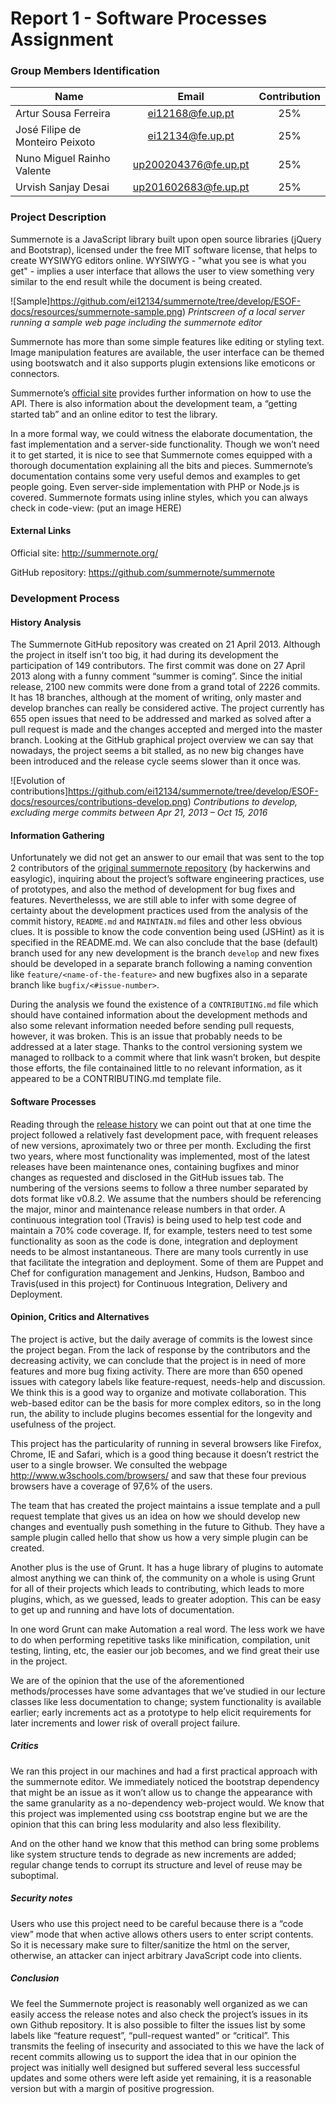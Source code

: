 # Report 1 - Software Processes Assignment 

### Group Members Identification
|               Name              |         Email        | Contribution |
|---------------------------------|:--------------------:|:------------:|
| Artur Sousa Ferreira            | ei12168@fe.up.pt     |      25%     |
| José Filipe de Monteiro Peixoto | ei12134@fe.up.pt     |      25%     |
| Nuno Miguel Rainho Valente      | up200204376@fe.up.pt |      25%     |
| Urvish Sanjay Desai                    | up201602683@fe.up.pt |      25%     |

### Project Description
Summernote is a JavaScript library built upon open source libraries (jQuery and Bootstrap), licensed under the free MIT software license, that helps to create WYSIWYG editors online. WYSIWYG -  "what you see is what you get" -  implies a user interface that allows the user to view something very similar to the end result while the document is being created. 

![Sample]https://github.com/ei12134/summernote/tree/develop/ESOF-docs/resources/summernote-sample.png)
*Printscreen of a local server running a sample web page including the summernote editor*

Summernote has more than some simple features like editing or styling text. Image manipulation features are available, the user interface can be themed using bootswatch and it also supports plugin extensions like emoticons or connectors.

Summernote’s [official site](http://summernote.org/)  provides further information on how to use the API. There is also information about the development team, a “getting started tab” and an online editor to test the library.

In a more formal way, we could witness the elaborate documentation, the fast implementation and a server-side functionality. Though we won’t need it to get started, it is nice to see that Summernote comes equipped with a thorough documentation explaining all the bits and pieces. Summernote’s documentation contains some very useful demos and examples to get people going. Even server-side implementation with PHP or Node.js is covered.
Summernote formats using inline styles, which you can always check in code-view: (put an image HERE)


#### External Links

Official site: http://summernote.org/

GitHub repository: https://github.com/summernote/summernote

### Development Process

#### History Analysis
The Summernote GitHub repository was created on 21 April 2013. Although the project in itself isn't too big, it had during its development the participation of 149 contributors. The first commit was done on 27 April 2013 along with a funny comment “summer is coming”. Since the initial release, 2100 new commits were done from a grand total of 2226 commits. It has 18 branches, although at the moment of writing, only master and develop branches can really be considered active. The project currently has 655 open issues that need to be addressed and marked as solved after a pull request is made and the changes accepted and merged into the master branch. Looking at the GitHub graphical project overview we can say that nowadays, the project seems a bit stalled, as no new big changes have been introduced and the release cycle seems slower than it once was.

![Evolution of contributions]https://github.com/ei12134/summernote/tree/develop/ESOF-docs/resources/contributions-develop.png)
*Contributions to develop, excluding merge commits between Apr 21, 2013 – Oct 15, 2016*

#### Information Gathering
Unfortunately we did not get an answer to our email that was sent to the top 2 contributors of the [original summernote repository](https://github.com/summernote/summernote "summernote/summernote: Super simple WYSIWYG editor") (by hackerwins and easylogic), inquiring about the project’s software engineering practices, use of prototypes, and also the method of development for bug fixes and features. Neverthelesss, we are still able to infer with  some degree of certainty about the development practices used from the analysis of the commit history, `README.md` and `MAINTAIN.md` files and other less obvious clues. It is possible to know the code convention being used (JSHint) as it is specified in the README.md. We can also conclude that the base (default) branch used for any new development is the branch `develop` and new fixes should be developed in a separate branch following a naming convention like `feature/<name-of-the-feature>` and new bugfixes also in a separate branch like `bugfix/<#issue-number>`.

During the analysis we found the existence of a `CONTRIBUTING.md` file which should have contained information about the development methods and also some relevant information needed before sending pull requests, however, it was broken. This is an issue that probably needs to be addressed at a later stage. Thanks to the control versioning system we managed to rollback to a commit where that link wasn’t broken, but despite those efforts, the file containained little to no relevant information, as it appeared to be a CONTRIBUTING.md template file.

#### Software Processes
Reading through the [release history](https://github.com/summernote/summernote/releases "Releases summernote/summernote") we can point out that at one time the project followed a  relatively fast development pace, with frequent releases of new versions, aproximately two or three per month. Excluding the first two years, where most functionality was implemented, most of the latest releases have been maintenance ones, containing bugfixes and minor changes as requested and disclosed in the GitHub issues tab. The numbering of the versions seems to follow a three number separated by dots format like v0.8.2. We assume that the numbers should be referencing the major, minor and maintenance release numbers in that order.
A continuous integration tool (Travis) is being used to help test code and maintain a 70% code coverage.
If, for example, testers need to test some functionality as soon as the code is done, integration and deployment needs to be almost instantaneous. There are many tools currently in use that facilitate the integration and deployment. Some of them are Puppet and Chef for configuration management and Jenkins, Hudson, Bamboo and Travis(used in this project) for Continuous Integration, Delivery and Deployment. 

#### Opinion, Critics and Alternatives

The project is active, but the daily average of commits is the lowest since the project began. From the lack of response by the contributors and the decreasing activity, we can conclude that the project is in need of more features and more bug fixing activity.
There are more than 650 opened issues with category labels like feature-request, needs-help and discussion. We think this is a good way to organize and motivate collaboration. 
This web-based editor can be the basis for more complex editors, so in the long run, the ability to include plugins becomes essential for the longevity and usefulness of the project. 

This project has the particularity of running in several browsers like Firefox, Chrome, IE  and Safari, which is a good thing because it doesn’t restrict the user to a single browser. We consulted the webpage http://www.w3schools.com/browsers/ and saw that these four previous browsers have a coverage of 97,6% of the users.

The team that has created the project maintains a issue template and a pull request template that gives us an idea on how we should develop new changes and eventually push something in the future to Github. They have a sample plugin called hello that show us how a very simple plugin can be created.
	
Another plus is the use of Grunt. It has a huge library of plugins to automate almost anything we can think of, the community on a whole is using Grunt for all of their projects which leads to contributing, which leads to more plugins, which, as we guessed, leads to greater adoption. This can be easy to get up and running and have lots of documentation.

In one word Grunt can make Automation a real word. The less work we have to do when performing repetitive tasks like minification, compilation, unit testing, linting, etc, the easier our job becomes, and we find great their use in the project.

We are of the opinion that the use of the aforementioned methods/processes have some advantages that we’ve studied in our lecture classes like less documentation to change; system functionality is available earlier; early increments act as a prototype to help elicit requirements for later increments and lower risk of overall project failure. 

##### Critics
We ran this project in our machines and had a first practical approach with the summernote editor. We immediately noticed the bootstrap dependency that might be an issue as it won’t allow us to change the appearance with the same granularity as a no-dependency web-project would. We know that this project was implemented using css bootstrap engine but we are the opinion that this can bring less modularity and also less flexibility.

And on the other hand we know that this method can bring some problems like system structure tends to degrade as new increments are added; regular change tends to corrupt its structure and level of reuse may be suboptimal. 

##### Security notes
Users who use this project need to be careful because there is a  “code view” mode that when active allows others users to enter script contents. So it is necessary make sure to filter/sanitize the html on the server, otherwise, an attacker can inject arbitrary JavaScript code into clients.

##### Conclusion
We feel the Summernote project is reasonably well organized as we can easily access the release notes and also check the project’s issues in its own Github repository. It is also possible to filter the issues list by some labels like “feature request”, “pull-request wanted” or “critical”. This transmits the feeling of insecurity and associated to this we have the lack of recent commits allowing us to support the idea that in our opinion the project was initially well designed but suffered several less successful updates and some others were left aside yet remaining, it is a reasonable version but with a margin of positive progression.
